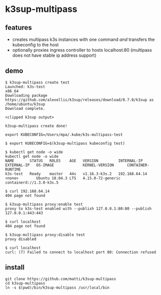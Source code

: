 # k3sup-multipass

## features
* creates multipass k3s instances with one command *and* transfers the kubeconfig to the host
* optionally proxies ingress controller to hosts localhost:80 (multipass does not have stable ip address support)

## demo

```
$ k3sup-multipass create test
Launched: k3s-test
x86_64
Downloading package https://github.com/alexellis/k3sup/releases/download/0.7.0/k3sup as /home/ubuntu/k3sup
Download complete.

<clipped k3sup output>

k3sup-multipass create done!

export KUBECONFIG=/Users/mpa/.kube/k3s-multipass-test

$ export KUBECONFIG=$(k3sup-multipass kubeconfig test)

$ kubectl get node -o wide
kubectl get node -o wide
NAME       STATUS   ROLES    AGE   VERSION         INTERNAL-IP     EXTERNAL-IP   OS-IMAGE             KERNEL-VERSION      CONTAINER-RUNTIME
k3s-test   Ready    master   44s   v1.16.3-k3s.2   192.168.64.14   <none>        Ubuntu 18.04.3 LTS   4.15.0-72-generic   containerd://1.3.0-k3s.5

$ curl 192.168.64.14
404 page not found

$ k3sup-multipass proxy:enable test
proxy to k3s-test enabled with --publish 127.0.0.1:80:80 --publish 127.0.0.1:443:443

$ curl localhost
404 page not found

$ k3sup-multipass proxy:disable test
proxy disabled

$ curl localhost
curl: (7) Failed to connect to localhost port 80: Connection refused
```

## install

```
git clone https://github.com/matti/k3sup-multipass
cd k3sup-multipass
ln -s $(pwd)/bin/k3sup-multipass /usr/local/bin
```
